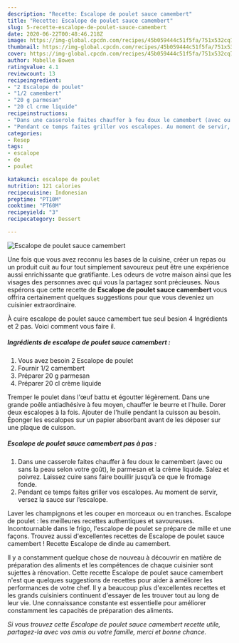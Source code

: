 ```yaml
---
description: "Recette: Escalope de poulet sauce camembert"
title: "Recette: Escalope de poulet sauce camembert"
slug: 5-recette-escalope-de-poulet-sauce-camembert
date: 2020-06-22T00:48:46.218Z
image: https://img-global.cpcdn.com/recipes/45b059444c51f5fa/751x532cq70/escalope-de-poulet-sauce-camembert-photo-principale-de-la-recette.jpg
thumbnail: https://img-global.cpcdn.com/recipes/45b059444c51f5fa/751x532cq70/escalope-de-poulet-sauce-camembert-photo-principale-de-la-recette.jpg
cover: https://img-global.cpcdn.com/recipes/45b059444c51f5fa/751x532cq70/escalope-de-poulet-sauce-camembert-photo-principale-de-la-recette.jpg
author: Mabelle Bowen
ratingvalue: 4.1
reviewcount: 13
recipeingredient:
- "2 Escalope de poulet"
- "1/2 camembert"
- "20 g parmesan"
- "20 cl crme liquide"
recipeinstructions:
- "Dans une casserole faites chauffer à feu doux le camembert (avec ou sans la peau selon votre goût), le parmesan et la crème liquide. Salez et poivrez. Laissez cuire sans faire bouillir jusqu’à ce que le fromage fonde."
- "Pendant ce temps faites griller vos escalopes. Au moment de servir, versez la sauce sur l’escalope."
categories:
- Resep
tags:
- escalope
- de
- poulet

katakunci: escalope de poulet 
nutrition: 121 calories
recipecuisine: Indonesian
preptime: "PT10M"
cooktime: "PT60M"
recipeyield: "3"
recipecategory: Dessert

---
```



![Escalope de poulet sauce camembert](https://img-global.cpcdn.com/recipes/45b059444c51f5fa/751x532cq70/escalope-de-poulet-sauce-camembert-photo-principale-de-la-recette.jpg)

Une fois que vous avez reconnu les bases de la cuisine, créer un repas ou un produit cuit au four tout simplement savoureux peut être une expérience aussi enrichissante que gratifiante. Les odeurs de votre maison ainsi que les visages des personnes avec qui vous la partagez sont précieuses. Nous espérons que cette recette de <strong> Escalope de poulet sauce camembert </strong> vous offrira certainement quelques suggestions pour que vous deveniez un cuisinier extraordinaire.

<!--inarticleads1-->

À cuire escalope de poulet sauce camembert tue seul besion 4 Ingrédients et 2 pas. Voici comment vous faire il.

##### Ingrédients de escalope de poulet sauce camembert :

1. Vous avez besoin 2 Escalope de poulet
1. Fournir 1/2 camembert
1. Préparer 20 g parmesan
1. Préparer 20 cl crème liquide


Tremper le poulet dans l&#39;œuf battu et égoutter légèrement. Dans une grande poêle antiadhésive à feu moyen, chauffer le beurre et l&#39;huile. Dorer deux escalopes à la fois. Ajouter de l&#39;huile pendant la cuisson au besoin. Éponger les escalopes sur un papier absorbant avant de les déposer sur une plaque de cuisson. 

<!--inarticleads2-->

##### Escalope de poulet sauce camembert pas à pas :

1. Dans une casserole faites chauffer à feu doux le camembert (avec ou sans la peau selon votre goût), le parmesan et la crème liquide. Salez et poivrez. Laissez cuire sans faire bouillir jusqu’à ce que le fromage fonde.
1. Pendant ce temps faites griller vos escalopes. Au moment de servir, versez la sauce sur l’escalope.


Laver les champignons et les couper en morceaux ou en tranches. Escalope de poulet : les meilleures recettes authentiques et savoureuses. Incontournable dans le frigo, l&#39;escalope de poulet se prépare de mille et une façons. Trouvez aussi d&#39;excellentes recettes de Escalope de poulet sauce camembert ! Recette Escalope de dinde au camembert. 

<!--inarticleads1-->

<p>
Il y a constamment quelque chose de nouveau à découvrir en matière de préparation des aliments et les compétences de chaque cuisinier sont sujettes à rénovation. Cette recette Escalope de poulet sauce camembert n'est que quelques suggestions de recettes pour aider à améliorer les performances de votre chef. Il y a beaucoup plus d'excellentes recettes et les grands cuisiniers continuent d'essayer de les trouver tout au long de leur vie. Une connaissance constante est essentielle pour améliorer constamment les capacités de préparation des aliments.
</p>

<p>
<i>Si vous trouvez cette Escalope de poulet sauce camembert recette utile, partagez-la avec vos amis ou votre famille, merci et bonne chance.</i>
</p>
